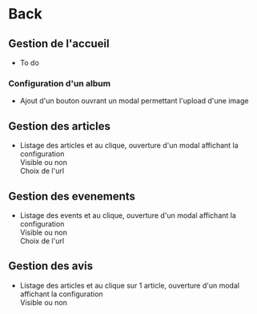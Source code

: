 # Back  
## Gestion de l'accueil  

- To do

### Configuration d'un album

- Ajout d'un bouton ouvrant un modal permettant l'upload d'une image

## Gestion des articles

- Listage des articles et au clique, ouverture d'un modal affichant la configuration  
Visible ou non  
Choix de l'url

## Gestion des evenements  

- Listage des events et au clique, ouverture d'un modal affichant la configuration  
Visible ou non  
Choix de l'url

## Gestion des avis 

- Listage des articles et au clique sur 1 article, ouverture d'un modal affichant la configuration  
Visible ou non  
